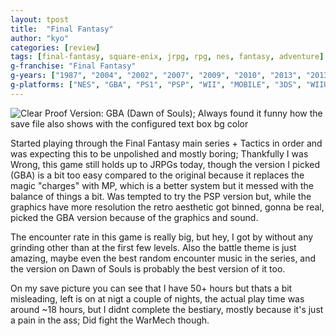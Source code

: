 ```yaml
---
layout: tpost
title:  "Final Fantasy"
author: "kyo"
categories: [review]
tags: [final-fantasy, square-enix, jrpg, rpg, nes, fantasy, adventure]
g-franchise: "Final Fantasy"
g-years: ["1987", "2004", "2002", "2007", "2009", "2010", "2013", "2013"]
g-platforms: ["NES", "GBA", "PS1", "PSP", "WII", "MOBILE", "3DS", "WIIU"]
---
```


![Clear Proof]({{site.baseurl}}/img/ff1/clear.jpg)
Version: GBA (Dawn of Souls); Always found it funny how the save file also shows with the configured text box bg color

Started playing through the Final Fantasy main series + Tactics in order and was expecting this to be unpolished and mostly boring; Thankfully I was Wrong, this game still holds up to JRPGs today, though the version I picked (GBA) is a bit too easy compared to the original because it replaces the magic "charges" with MP, which is a better system but it messed with the balance of things a bit. Was tempted to try the PSP version but, while the graphics have more resolution the retro aesthetic got binned, gonna be real, picked the GBA version because of the graphics and sound.

The encounter rate in this game is really big, but hey, I got by without any grinding other than at the first few levels. Also the battle theme is just amazing, maybe even the best random encounter music in the series, and the version on Dawn of Souls is probably the best version of it too.

On my save picture you can see that I have 50+ hours but thats a bit misleading, left is on at nigt a couple of nights, the actual play time was around ~18 hours, but I didnt complete the bestiary, mostly because it's just a pain in the ass; Did fight the WarMech though.
